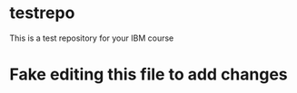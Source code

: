 # testrepo
This is a test repository for your IBM course 


# Fake editing this file to add changes
